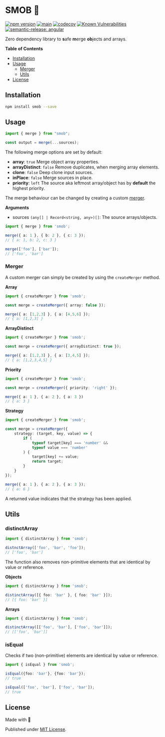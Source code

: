 # SMOB 🧪

[![npm version](https://badge.fury.io/js/smob.svg)](https://badge.fury.io/js/smob)
[![main](https://github.com/tada5hi/smob/actions/workflows/main.yml/badge.svg)](https://github.com/tada5hi/smob/actions/workflows/main.yml)
[![codecov](https://codecov.io/gh/tada5hi/smob/branch/master/graph/badge.svg?token=0VL41WO0CG)](https://codecov.io/gh/tada5hi/smob)
[![Known Vulnerabilities](https://snyk.io/test/github/Tada5hi/smob/badge.svg?targetFile=package.json)](https://snyk.io/test/github/Tada5hi/smob?targetFile=package.json)
[![semantic-release: angular](https://img.shields.io/badge/semantic--release-angular-e10079?logo=semantic-release)](https://github.com/semantic-release/semantic-release)

Zero dependency library to **s**afe **m**erge **ob**jects and arrays.

**Table of Contents**

- [Installation](#installation)
- [Usage](#usage)
  - [Merger](#merger)
  - [Utils](#utils)
- [License](#license)

## Installation

```bash
npm install smob --save
```

## Usage

```typescript
import { merge } from "smob";

const output = merge(...sources);
```

The following merge options are set by default:
- **array**: `true` Merge object array properties.
- **arrayDistinct**: `false` Remove duplicates, when merging array elements.
- **clone**: `false` Deep clone input sources.
- **inPlace**: `false` Merge sources in place.
- **priority**: `left` The source aka leftmost array/object has by **default** the highest priority.

The merge behaviour can be changed by creating a custom [merger](#merger).

**Arguments**
- sources `(any[] | Record<string, any>)[]`: The source arrays/objects.

```typescript
import { merge } from 'smob';

merge({ a: 1 }, { b: 2 }, { c: 3 });
// { a: 1, b: 2, c: 3 }

merge(['foo'], ['bar']);
// ['foo', 'bar']

```

### Merger

A custom merger can simply be created by using the `createMerger` method.

**Array**
```typescript
import { createMerger } from 'smob';

const merge = createMerger({ array: false });

merge({ a: [1,2,3] }, { a: [4,5,6] });
// { a: [1,2,3] }
```

**ArrayDistinct**
```typescript
import { createMerger } from 'smob';

const merge = createMerger({ arrayDistinct: true });

merge({ a: [1,2,3] }, { a: [3,4,5] });
// { a: [1,2,3,4,5] }
```

**Priority**
```typescript
import { createMerger } from 'smob';

const merge = createMerger({ priority: 'right' });

merge({ a: 1 }, { a: 2 }, { a: 3 })
// { a: 3 }
```

**Strategy**
```typescript
import { createMerger } from 'smob';

const merge = createMerger({
    strategy: (target, key, value) => {
        if (
            typeof target[key] === 'number' &&
            typeof value === 'number'
        ) {
            target[key] += value;
            return target;
        }
    }
});

merge({ a: 1 }, { a: 2 }, { a: 3 });
// { a: 6 }
```

A returned value indicates that the strategy has been applied.

## Utils

### distinctArray

```typescript
import { distinctArray } from 'smob';

distnctArray(['foo', 'bar', 'foo']);
// ['foo', 'bar']
```

The function also removes non-primitive
elements that are identical by value or reference.

**Objects**
```typescript
import { distinctArray } from 'smob';

distinctArray([{ foo: 'bar' }, { foo: 'bar' }]);
// [{ foo: 'bar' }]
```

**Arrays**
```typescript
import { distinctArray } from 'smob';

distinctArray([['foo', 'bar'], ['foo', 'bar']]);
// [['foo', 'bar']]
```

### isEqual

Checks if two (non-primitive) elements
are identical by value or reference.

````typescript
import { isEqual } from 'smob';

isEqual({foo: 'bar'}, {foo: 'bar'});
// true

isEqual(['foo', 'bar'], ['foo', 'bar']);
// true
````

## License

Made with 💚

Published under [MIT License](./LICENSE).
